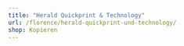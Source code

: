 ```yaml
---
title: "Herald Quickprint & Technology"
url: /florence/herald-quickprint-und-technology/
shop: Kopieren
---
```

